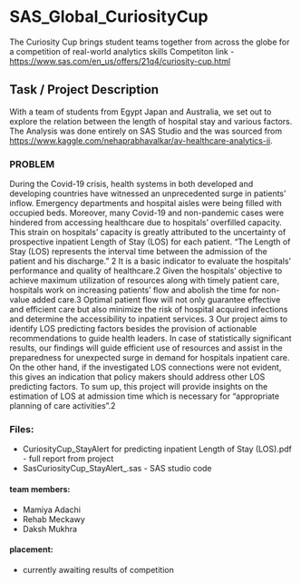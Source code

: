 # SAS_Global_CuriosityCup


The Curiosity Cup brings student teams together from across the globe for a competition of real-world analytics skills
Competiton link - https://www.sas.com/en_us/offers/21q4/curiosity-cup.html

## Task / Project Description 

With a team of students from Egypt Japan and Australia, we set out to explore the relation between the length of hospital stay and various factors. The Analysis was done entirely on SAS Studio and the was sourced from https://www.kaggle.com/nehaprabhavalkar/av-healthcare-analytics-ii. 

### PROBLEM
During the Covid-19 crisis, health systems in both developed and developing countries have witnessed an unprecedented surge in patients’ inflow. Emergency departments and hospital aisles were being filled with occupied beds. Moreover, many Covid-19 and non-pandemic cases were hindered from accessing healthcare due to hospitals’ overfilled capacity. This strain on hospitals’ capacity is greatly attributed to the uncertainty of prospective inpatient Length of Stay (LOS) for each patient.
“The Length of Stay (LOS) represents the interval time between the admission of the patient and his discharge.” 2 It is a basic indicator to evaluate the hospitals’ performance and quality of healthcare.2 Given the hospitals’ objective to achieve maximum utilization of resources along with timely patient care, hospitals work on increasing patients’ flow and abolish the time for non-value added care.3 Optimal patient flow will not only guarantee effective and efficient care but also minimize the risk of hospital acquired infections and determine the accessibility to inpatient services. 3
Our project aims to identify LOS predicting factors besides the provision of actionable recommendations to guide health leaders. In case of statistically significant results, our findings will guide efficient use of resources and assist in the preparedness for unexpected surge in demand for hospitals inpatient care. On the other hand, if the investigated LOS connections were not evident, this gives an indication that policy makers should address other LOS predicting factors. To sum up, this project will provide insights on the estimation of LOS at admission time which is necessary for “appropriate planning of care activities”.2

### Files: 

- CuriosityCup_StayAlert for predicting inpatient Length of Stay (LOS).pdf - full report from project 
- SasCuriosityCup_StayAlert_.sas - SAS studio code

#### team members: 
- Mamiya Adachi 
- Rehab Meckawy 
- Daksh Mukhra

#### placement: 
- currently awaiting results of competition 
